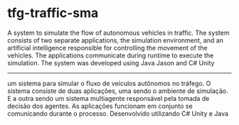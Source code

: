 # tfg-traffic-sma

A system to simulate the flow of autonomous vehicles in traffic. 
The system consists of two separate applications, the simulation environment, and an artificial intelligence responsible for controlling the movement of the vehicles. The applications communicate during runtime to execute the simulation. 
The system was developed using Java Jason and C# Unity

-----------
um sistema para simular o fluxo de veículos autônomos no tráfego.
O sistema consiste de duas aplicações, uma sendo o ambiente de simulação. E a outra sendo um sistema multiagente responsável pela tomada de decisão dos agentes. As aplicações funcionam em conjunto se comunicando durante o processo.
Desenvolvido utilizando C# Unity e Java
